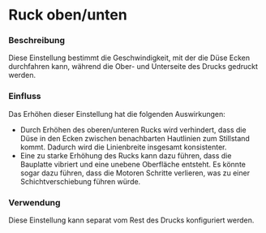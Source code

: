 Ruck oben/unten
====
### **Beschreibung**
Diese Einstellung bestimmt die Geschwindigkeit, mit der die Düse Ecken durchfahren kann, während die Ober- und Unterseite des Drucks gedruckt werden.

### **Einfluss**
Das Erhöhen dieser Einstellung hat die folgenden Auswirkungen:
* Durch Erhöhen des oberen/unteren Rucks wird verhindert, dass die Düse in den Ecken zwischen benachbarten Hautlinien zum Stillstand kommt. Dadurch wird die Linienbreite insgesamt konsistenter.
* Eine zu starke Erhöhung des Rucks kann dazu führen, dass die Bauplatte vibriert und eine unebene Oberfläche entsteht. Es könnte sogar dazu führen, dass die Motoren Schritte verlieren, was zu einer Schichtverschiebung führen würde.

### **Verwendung**
Diese Einstellung kann separat vom Rest des Drucks konfiguriert werden.